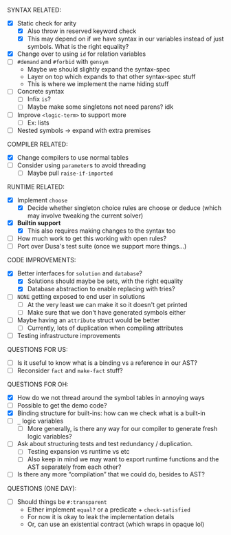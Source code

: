SYNTAX RELATED:
- [x] Static check for arity
  - [x] Also throw in reserved keyword check
  - [x] This may depend on if we have syntax in our variables
        instead of just symbols. What is the right equality?
- [x] Change over to using `id` for relation variables
- [ ] `#demand` and `#forbid` with `gensym`
  - Maybe we should slightly expand the syntax-spec
  - Layer on top which expands to that other syntax-spec stuff
  - This is where we implement the name hiding stuff
- [ ] Concrete syntax
  - [ ] Infix `is`?
  - [ ] Maybe make some singletons not need parens? idk
- [ ] Improve `<logic-term>` to support more
  - [ ] Ex: lists
- [ ] Nested symbols -> expand with extra premises

COMPILER RELATED:
- [x] Change compilers to use normal tables
- [ ] Consider using `parameter`s to avoid threading
  - [ ] Maybe pull `raise-if-imported`

RUNTIME RELATED:
- [x] Implement `choose`
  - [x] Decide whether singleton choice rules are choose or deduce
        (which may involve tweaking the current solver)
- [x] **Builtin support**
  - [x] This also requires making changes to the syntax too
- [ ] How much work to get this working with open rules?
- [ ] Port over Dusa's test suite (once we support more things...)

CODE IMPROVEMENTS:
- [x] Better interfaces for `solution` and `database`?
  - [x] Solutions should maybe be sets, with the right equality
  - [x] Database abstraction to enable replacing with tries?
- [ ] `NONE` getting exposed to end user in solutions
  - [ ] At the very least we can make it so it doesn't get printed
  - [ ] Make sure that we don't have generated symbols either
- [ ] Maybe having an `attribute` struct would be better
  - [ ] Currently, lots of duplication when compiling attributes
- [ ] Testing infrastructure improvements

QUESTIONS FOR US:
- [ ] Is it useful to know what is a binding vs a reference in our AST?
- [ ] Reconsider `fact` and `make-fact` stuff?

QUESTIONS FOR OH:
- [x] How do we not thread around the symbol tables in annoying ways
- [ ] Possible to get the demo code?
- [x] Binding structure for built-ins: how can we check what is a built-in
- [ ] `_` logic variables
  - [ ] More generally, is there any way for our compiler to generate
        fresh logic variables?
- [ ] Ask about structuring tests and test redundancy / duplication.
  - [ ] Testing expansion vs runtime vs etc
  - [ ] Also keep in mind we may want to export runtime functions
        and the AST separately from each other?
- [ ] Is there any more “compilation” that we could do, besides to AST?

QUESTIONS (ONE DAY):
- [ ] Should things be `#:transparent`
  - Either implement `equal?` or a predicate + `check-satisfied`
  - For now it is okay to leak the implementation details
  - Or, can use an existential contract (which wraps in opaque lol)
